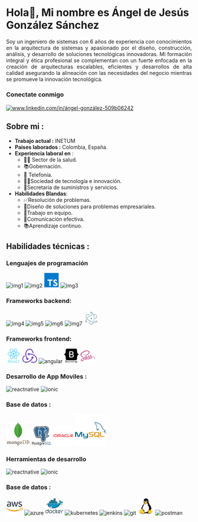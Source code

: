 <h1>Hola👋, Mi nombre es Ángel de Jesús González Sánchez</h1>
<p align="justify">Soy un ingeniero de sistemas con 6 años de experiencia con conocimientos en la arquitectura de sistemas y apasionado por el diseño, construcción, análisis, y desarrollo de soluciones tecnológicas innovadoras. Mi formación integral y ética profesional se complementan con un fuerte enfocada en la creación de arquitecturas escalables, eficientes y desarrollos de alta calidad asegurando la alineación con las necesidades del negocio mientras se promueve la innovación tecnológica.</p>

<h3 align="left">Conectate conmigo</h3>  
<p align="left">  
<a href="https://linkedin.com/in/www.linkedin.com/in/ángel-gonzález-509b06242" target="blank"><img align="center" src="https://raw.githubusercontent.com/rahuldkjain/github-profile-readme-generator/master/src/images/icons/Social/linked-in-alt.svg" alt="www.linkedin.com/in/ángel-gonzález-509b06242" height="30" width="40" /></a>  
</p>

## Sobre  mi :
- **Trabajo actual :**  INETUM
- **Paises laborados :** Colombia, España.
- **Experiencia laboral en** :
 	- 👨‍⚕️ Sector de la salud. 
	- 📚Gobernación.
	- 📲 Telefonía.
	- 👨‍💻Sociedad de tecnología e innovación.
	- 🙋Secretaría de suministros y servicios.
-   **Habilidades Blandas**:
    - ✅Resolución de problemas.
    - &#128208;Diseño de soluciones para problemas empresariales.
    -  &#128101;Trabajo en equipo.
    - &#128227;Comunicación efectiva.
    - &#128218;Aprendizaje continuo.

## Habilidades técnicas :
### Lenguajes de programación
<p align="left">
	<img src="https://icongr.am/devicon/java-original.svg?size=40&color=currentColor" alt="img1"/>
	<img src="
	https://icongr.am/devicon/javascript-original.svg?size=40&color=currentColor" alt="img2"/>
	<img src="
	https://raw.githubusercontent.com/devicons/devicon/master/icons/typescript/typescript-original.svg" alt="img3.3" width="40"/>
	<img src="
	https://icongr.am/devicon/python-original.svg?size=40&color=currentColor" alt="img3"/>
</p>

### Frameworks backend:
<p align="left">
	<img src="https://www.vectorlogo.zone/logos/springio/springio-icon.svg" width="40" alt="img4"/>
	<img src="https://cdn.quasar.dev/logo/svg/quasar-logo.svg?color=currentColor" width="40" alt="img5"/>
	<img src="https://icongr.am/devicon/nodejs-original.svg?size=93&color=currentColor" width="40" alt="img6"/>
	<img src="https://www.vectorlogo.zone/logos/rabbitmq/rabbitmq-icon.svg" width="40" alt="img7"/>
	<img src="https://raw.githubusercontent.com/devicons/devicon/master/icons/electron/electron-original.svg" width="40" alt="img8"/>
<p>

### Frameworks frontend:
<p align="left">
<img src="https://raw.githubusercontent.com/devicons/devicon/master/icons/react/react-original-wordmark.svg" width="40" alt="img4"/>
<img src="https://raw.githubusercontent.com/devicons/devicon/master/icons/redux/redux-original.svg" width="40" alt="img4"/>
<img class="ml-4 w-8 h-8 sm:w-10 sm:h-10" src="https://angular.io/assets/images/logos/angular/angular.svg" alt="angular" width="46"/>
<img class="ml-4 w-8 h-8 sm:w-10 sm:h-10" src="https://raw.githubusercontent.com/devicons/devicon/master/icons/bootstrap/bootstrap-plain-wordmark.svg" alt="bootstrap" width="40" />
<img class="ml-4 w-8 h-8 sm:w-10 sm:h-10" src="https://raw.githubusercontent.com/devicons/devicon/master/icons/sass/sass-original.svg" alt="sass" width="40" />
</p>

### Desarrollo de App Moviles :
<p align="left">
<img class="ml-4 w-8 h-8 sm:w-10 sm:h-10" src="https://reactnative.dev/img/header_logo.svg" alt="reactnative" width="40" />
<img class="ml-4 w-8 h-8 sm:w-10 sm:h-10" src="https://upload.wikimedia.org/wikipedia/commons/d/d1/Ionic_Logo.svg" alt="ionic" width="85" >
</p>

### Base de datos :
<p align="left">
<img src="https://raw.githubusercontent.com/devicons/devicon/master/icons/mongodb/mongodb-original-wordmark.svg" alt="mongodb" width="65"/>
<img class="ml-4 w-8 h-8 sm:w-10 sm:h-10" src="https://raw.githubusercontent.com/devicons/devicon/master/icons/postgresql/postgresql-original-wordmark.svg" alt="postgresql" width="55" />

<img src="https://raw.githubusercontent.com/devicons/devicon/master/icons/oracle/oracle-original.svg" alt="oracle" width="55" />
<img src="https://raw.githubusercontent.com/devicons/devicon/master/icons/mysql/mysql-original-wordmark.svg" alt="mysql" width="85" />
</p>

### Herramientas de desarrollo
<p align="left">
<img class="ml-4 w-8 h-8 sm:w-10 sm:h-10" src="https://reactnative.dev/img/header_logo.svg" alt="reactnative" width="40" />
<img class="ml-4 w-8 h-8 sm:w-10 sm:h-10" src="https://upload.wikimedia.org/wikipedia/commons/d/d1/Ionic_Logo.svg" alt="ionic" width="85" >
</p>

### Base de datos :
<p align="left">
<img class="ml-4 w-8 h-8 sm:w-10 sm:h-10" src="https://raw.githubusercontent.com/devicons/devicon/master/icons/amazonwebservices/amazonwebservices-original-wordmark.svg" alt="aws" width="45" />
<img class="ml-4 w-8 h-8 sm:w-10 sm:h-10" src="https://www.vectorlogo.zone/logos/microsoft_azure/microsoft_azure-icon.svg" alt="azure" width="49" />
<img class="ml-4 w-8 h-8 sm:w-10 sm:h-10" src="https://raw.githubusercontent.com/devicons/devicon/master/icons/docker/docker-original-wordmark.svg" alt="docker" width="49" />
<img class="ml-4 w-8 h-8 sm:w-10 sm:h-10" src="https://www.vectorlogo.zone/logos/kubernetes/kubernetes-icon.svg" alt="kubernetes" width="45" />
<img class="ml-4 w-8 h-8 sm:w-10 sm:h-10" src="https://www.vectorlogo.zone/logos/jenkins/jenkins-icon.svg" alt="jenkins" width="45" />
<img class="ml-4 w-8 h-8 sm:w-10 sm:h-10" src="https://www.vectorlogo.zone/logos/git-scm/git-scm-icon.svg" alt="git" width="45" />
<img class="ml-4 w-8 h-8 sm:w-10 sm:h-10" src="https://raw.githubusercontent.com/devicons/devicon/master/icons/linux/linux-original.svg" alt="linux" width="45" />
<img class="ml-4 w-8 h-8 sm:w-10 sm:h-10" src="https://www.vectorlogo.zone/logos/getpostman/getpostman-icon.svg" alt="postman" width="45" />
</p>
